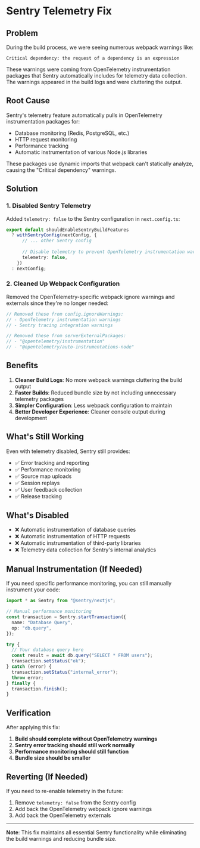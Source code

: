 # Sentry Telemetry Fix

## Problem

During the build process, we were seeing numerous webpack warnings like:

```
Critical dependency: the request of a dependency is an expression
```

These warnings were coming from OpenTelemetry instrumentation packages that Sentry automatically includes for telemetry data collection. The warnings appeared in the build logs and were cluttering the output.

## Root Cause

Sentry's telemetry feature automatically pulls in OpenTelemetry instrumentation packages for:
- Database monitoring (Redis, PostgreSQL, etc.)
- HTTP request monitoring
- Performance tracking
- Automatic instrumentation of various Node.js libraries

These packages use dynamic imports that webpack can't statically analyze, causing the "Critical dependency" warnings.

## Solution

### 1. Disabled Sentry Telemetry

Added `telemetry: false` to the Sentry configuration in `next.config.ts`:

```typescript
export default shouldEnableSentryBuildFeatures
  ? withSentryConfig(nextConfig, {
      // ... other Sentry config
      
      // Disable telemetry to prevent OpenTelemetry instrumentation warnings
      telemetry: false,
    })
  : nextConfig;
```

### 2. Cleaned Up Webpack Configuration

Removed the OpenTelemetry-specific webpack ignore warnings and externals since they're no longer needed:

```typescript
// Removed these from config.ignoreWarnings:
// - OpenTelemetry instrumentation warnings
// - Sentry tracing integration warnings

// Removed these from serverExternalPackages:
// - "@opentelemetry/instrumentation"
// - "@opentelemetry/auto-instrumentations-node"
```

## Benefits

1. **Cleaner Build Logs**: No more webpack warnings cluttering the build output
2. **Faster Builds**: Reduced bundle size by not including unnecessary telemetry packages
3. **Simpler Configuration**: Less webpack configuration to maintain
4. **Better Developer Experience**: Cleaner console output during development

## What's Still Working

Even with telemetry disabled, Sentry still provides:
- ✅ Error tracking and reporting
- ✅ Performance monitoring
- ✅ Source map uploads
- ✅ Session replays
- ✅ User feedback collection
- ✅ Release tracking

## What's Disabled

- ❌ Automatic instrumentation of database queries
- ❌ Automatic instrumentation of HTTP requests
- ❌ Automatic instrumentation of third-party libraries
- ❌ Telemetry data collection for Sentry's internal analytics

## Manual Instrumentation (If Needed)

If you need specific performance monitoring, you can still manually instrument your code:

```typescript
import * as Sentry from "@sentry/nextjs";

// Manual performance monitoring
const transaction = Sentry.startTransaction({
  name: "Database Query",
  op: "db.query",
});

try {
  // Your database query here
  const result = await db.query("SELECT * FROM users");
  transaction.setStatus("ok");
} catch (error) {
  transaction.setStatus("internal_error");
  throw error;
} finally {
  transaction.finish();
}
```

## Verification

After applying this fix:

1. **Build should complete without OpenTelemetry warnings**
2. **Sentry error tracking should still work normally**
3. **Performance monitoring should still function**
4. **Bundle size should be smaller**

## Reverting (If Needed)

If you need to re-enable telemetry in the future:

1. Remove `telemetry: false` from the Sentry config
2. Add back the OpenTelemetry webpack ignore warnings
3. Add back the OpenTelemetry externals

---

**Note**: This fix maintains all essential Sentry functionality while eliminating the build warnings and reducing bundle size. 